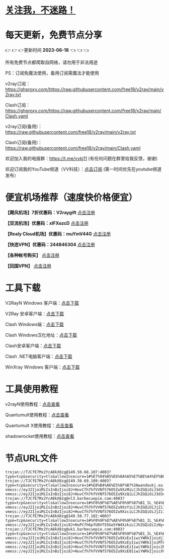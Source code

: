 # [关注我，不迷路！](https://github.com/login?return_to=https%3A%2F%2Fgithub.com%2Fw379740999)
# 每天更新，免费节点分享
:point_right: :point_right: :point_right:更新时间 **2023-06-18** :point_left: :point_left: :point_left:

所有免费节点都爬取自网络，请勿用于非法用途

PS：订阅免魔法使用，备用订阅需魔法才能使用

v2ray订阅：https://ghproxy.com/https://raw.githubusercontent.com/free18/v2ray/main/v2ray.txt

Clash订阅：https://ghproxy.com/https://raw.githubusercontent.com/free18/v2ray/main/Clash.yaml

v2ray订阅(备用)：https://raw.githubusercontent.com/free18/v2ray/main/v2ray.txt

Clash订阅(备用)：https://raw.githubusercontent.com/free18/v2ray/main/Clash.yaml

欢迎加入我的电报群：https://t.me/vvkj11
(有任何问题在群里给我反馈，谢谢)

欢迎订阅我的YouTube频道（VV科技）：[点击订阅](https://www.youtube.com/channel/UCqdGfxwYKrllrHv_Bc-9vAw?sub_confirmation=1)
(第一时间优先在youtube频道发布）

# 便宜机场推荐（速度快价格便宜）

**【飓风机场】7折优惠码：V2raygift** [点击注册](https://hurricanerelay.net/#/register?code=YYPj4pCJ)

**【双流机场】优惠码：xIFXozcD** [点击注册](https://sscurl.com/#/register?code=xIFXozcD)

**【Realy Cloud机场】优惠码：muYmV44G** [点击注册](https://relay.casa/#/register?code=muYmV44G)

**【快连VPN】优惠码：244846304**  [点击注册](https://pay.eradpd.xyz)

**【各种帐号购买】**  [点击注册](https://wandoukj.eu.org/)

**【回国VPN】** [点击注册](https://wandoukj.eu.org/)


# 工具下载

V2RayN Windows 客户端：[点击下载](https://github.com/2dust/v2rayN/releases)

V2Ray 安卓客户端：[点击下载](https://github.com/2dust/v2rayNG/releases)

Clash Windows端：[点击下载](https://github.com/Fndroid/clash_for_windows_pkg/releases)

Clash Windows汉化地址：[点击下载](https://drive.google.com/file/d/1hLY1pedrIxA1u8sEkPWnMLEsQawD0nvf/view?usp=sharing)

Clash安卓客户端：[点击下载](https://github.com/naicfeng/ClashRForAndroid/releases)

Clash .NET电脑客户端：[点击下载](https://github.com/ClashDotNetFramework/experimental-clash/releases)

WinXray Windows 客户端：[点击下载](https://github.com/TheMRLL/WinXray/releases)

# 工具使用教程

v2rayN使用教程：[点击查看](https://youtu.be/MvJwoEo6-JU)

Quantumult使用教程：[点击查看](https://youtu.be/qCkjLMPKygw)

Quantumult X使用教程：[点击查看](https://youtu.be/ghZLHPEGfVc)

shadowrocket使用教程：[点击查看](https://youtu.be/kGKKr6WTrJc)

# 节点URL文件
```
trojan://TJCfE7Mx2YcA8kX8zg@149.50.68.107:4003?type=tcp&security=tls&allowInsecure=1#%E7%94%B5%E6%8A%A5%E7%BE%A4%EF%BC%9At.me%2Fvvkj11
trojan://TJCfE7Mx2YcA8kX8zg@149.50.69.109:4003?type=tcp&security=tls&allowInsecure=1#%E8%B4%A6%E5%8F%B7%3Awandoukj.eu.org
vmess://eyJ2IjoiMiIsInBzIjoi8J+HuvCfh7hfVVNf576O5Zu9XzMiLCJhZGQiOiJ3d3cubm9pY2UuaWQiLCJwb3J0Ijo0NDMsImlkIjoiYWYzNGRlMWItMzg5My00MWUxLWE2ZGQtNjg5MDlmOWYxMjZiIiwiYWlkIjowLCJzY3kiOiJhdXRvIiwibmV0Ijoid3MiLCJob3N0IjoidjJyYXkyLnVkcGd3LmNvbSIsInBhdGgiOiIvd29ycnlmcmVlIiwidGxzIjoidGxzIn0=
vmess://eyJ2IjoiMiIsInBzIjoi8J+HuvCfh7hfVVNf576O5Zu9XzQiLCJhZGQiOiJ3d3cubm9pY2UuaWQiLCJwb3J0Ijo0NDMsImlkIjoiNWViZmFmNzItODkwMi00ZDU1LWEzYzItN2FlOGZiZTJmOGVlIiwiYWlkIjowLCJzY3kiOiJhdXRvIiwibmV0Ijoid3MiLCJob3N0IjoiZHluYW1pYy1zZzJiLm9iZnMueHl6IiwicGF0aCI6Ii93b3JyeWZyZWUiLCJ0bHMiOiJ0bHMifQ==
trojan://TJCfE7Mx2YcA8kX8zg@nl3.barbecuepie.com:4003?type=tcp&security=tls&allowInsecure=1#%F0%9F%87%AE%F0%9F%87%B1_IL_%E4%BB%A5%E8%89%B2%E5%88%97_5
vmess://eyJ2IjoiMiIsInBzIjoi8J+HuvCfh7hfVVNf576O5Zu9XzYiLCJhZGQiOiJjZi1sdC5zaGFyZWNlbnRyZS5vbmxpbmUiLCJwb3J0Ijo0NDMsImlkIjoiMmQ1ZDhiOWMtOGVjNC00YTM3LWI2MTAtNzhlNzFlMTNlYWVmIiwiYWlkIjowLCJzY3kiOiJhdXRvIiwibmV0Ijoid3MiLCJob3N0IjoiZHA0LnNjcHJveHkudG9wIiwicGF0aCI6Ii9zaGlya2VyIiwidGxzIjoidGxzIn0=
vmess://eyJ2IjoiMiIsInBzIjoi8J+HuvCfh7hfVVNf576O5Zu9XzciLCJhZGQiOiJjZi15ZC1kbnMuc2hhcmVjZW50cmUub25saW5lIiwicG9ydCI6ODAsImlkIjoiMmQ1ZDhiOWMtOGVjNC00YTM3LWI2MTAtNzhlNzFlMTNlYWVmIiwiYWlkIjowLCJzY3kiOiJhdXRvIiwibmV0Ijoid3MiLCJob3N0IjoiZHAzLnNjcHJveHkudG9wIiwicGF0aCI6Ii9zaGlya2VyIiwidGxzIjoiIn0=
trojan://TJCfE7Mx2YcA8kX8zg@149.50.77.102:4003?type=tcp&security=tls&allowInsecure=1#%F0%9F%87%AE%F0%9F%87%B1_IL_%E4%BB%A5%E8%89%B2%E5%88%97_8
vmess://eyJ2IjoiMiIsInBzIjoi8J+HuPCfh6pfU0Vf55Ge5YW4XzkiLCJhZGQiOiIzNy4xMjAuMjA5LjEyNSIsInBvcnQiOjQ5OTgyLCJpZCI6ImRjMGNmMjJkLWUzNWMtNGI3Ny04OTI0LTk3N2Y2ODQ0OTA5YiIsImFpZCI6NjQsInNjeSI6ImF1dG8iLCJuZXQiOiJ0Y3AiLCJ0bHMiOiIifQ==
trojan://TJCfE7Mx2YcA8kX8zg@uk1.barbecuepie.com:4003?type=tcp&security=tls&allowInsecure=1#%F0%9F%87%AE%F0%9F%87%B1_IL_%E4%BB%A5%E8%89%B2%E5%88%97_10
vmess://eyJ2IjoiMiIsInBzIjoi8J+HuvCfh7hfVVNf576O5Zu9XzExIiwiYWRkIjoidjItY2ExLnNpbHZlcmRyYWdvbi5jbiIsInBvcnQiOjQ0MywiaWQiOiJlNzkwZTNiZi1jNTUzLTQwZWQtYjJiNi00MzZhZmQzZjVmNWMiLCJhaWQiOjAsInNjeSI6ImF1dG8iLCJuZXQiOiJ3cyIsImhvc3QiOiJ2Mi1jYTEuc2lsdmVyZHJhZ29uLmNuIiwicGF0aCI6Ii9jYS92MndzcyIsInRscyI6InRscyJ9
vmess://eyJ2IjoiMiIsInBzIjoi8J+HuvCfh7hfVVNf576O5Zu9XzEyIiwiYWRkIjoiMTA0LjE4LjgzLjEwIiwicG9ydCI6NDQzLCJpZCI6ImRkZGQwYjI5LTE1NzYtNDAwMy05OTkwLWQ3Y2VhMzQyNjRkYiIsImFpZCI6MCwic2N5IjoiYXV0byIsIm5ldCI6IndzIiwiaG9zdCI6ImRlZGkyLjE4MDguY2YiLCJwYXRoIjoiLzgzNTc1NyIsInRscyI6InRscyJ9
vmess://eyJ2IjoiMiIsInBzIjoi8J+HuvCfh7hfVVNf576O5Zu9XzEzIiwiYWRkIjoic2R0dGt6YS43Njg5ODEwMi54eXoiLCJwb3J0IjoyMDgyLCJpZCI6IjQ4OTY1NTljLWM5NGUtMzQyYS1iMjA4LTYxMDdlYzI5MjY1MiIsImFpZCI6MCwic2N5IjoiYXV0byIsIm5ldCI6IndzIiwiaG9zdCI6InNkdHRrei43Njg5ODEwMi54eXoiLCJwYXRoIjoiL2Z1bnNkZnJoIiwidGxzIjoiIn0=
vmess://eyJ2IjoiMiIsInBzIjoi8J+HuvCfh7hfVVNf576O5Zu9XzE0IiwiYWRkIjoicXVpei52aWRpby5jb20iLCJwb3J0Ijo0NDMsImlkIjoiZjY3N2ZhMTYtMTY0Zi00MmY5LWFkOWItN2UwOGM1M2UxZDNlIiwiYWlkIjowLCJzY3kiOiJhdXRvIiwibmV0Ijoid3MiLCJob3N0IjoidjJyYXkyLnVkcGd3LmNvbSIsInBhdGgiOiIvd29ycnlmcmVlIiwidGxzIjoidGxzIn0=
```

